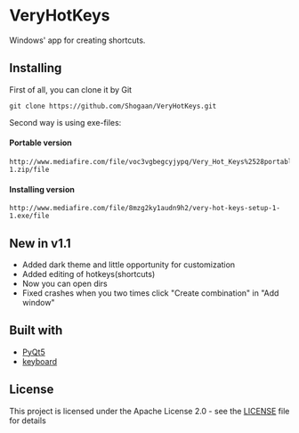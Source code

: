 # VeryHotKeys

Windows' app for creating shortcuts.

## Installing

First of all, you can clone it by Git
```
git clone https://github.com/Shogaan/VeryHotKeys.git
```

Second way is using exe-files:

#### Portable version

```
http://www.mediafire.com/file/voc3vgbegcyjypq/Very_Hot_Keys%2528portable%2529_v1-1.zip/file
```

#### Installing version

```
http://www.mediafire.com/file/8mzg2ky1audn9h2/very-hot-keys-setup-1-1.exe/file
```

## New in v1.1

* Added dark theme and little opportunity for customization
* Added editing of hotkeys(shortcuts)
* Now you can open dirs
* Fixed crashes when you two times click "Create combination" in "Add window"

## Built with

* [PyQt5](https://www.riverbankcomputing.com/news)
* [keyboard](https://github.com/boppreh/keyboard)

## License

This project is licensed under the Apache License 2.0 - see the [LICENSE](LICENSE) file for details
